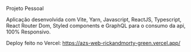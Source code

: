 Projeto Pessoal

Aplicação desenvolvida com Vite, Yarn, Javascript, ReactJS, Typescript, React Router Dom, Styled components e GraphQL para o consumo da api, 100% Responsivo.

Deploy feito no Vercel: https://azs-web-rickandmorty-green.vercel.app/
